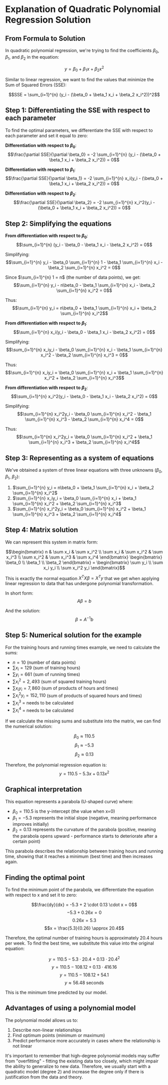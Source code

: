 # Explanation of Quadratic Polynomial Regression Solution

## From Formula to Solution

In quadratic polynomial regression, we're trying to find the coefficients $\beta_0$, $\beta_1$, and $\beta_2$ in the equation:

$$y = \beta_0 + \beta_1 x + \beta_2 x^2$$

Similar to linear regression, we want to find the values that minimize the Sum of Squared Errors (SSE):

$$SSE = \sum_{i=1}^{n} (y_i - (\beta_0 + \beta_1 x_i + \beta_2 x_i^2))^2$$

## Step 1: Differentiating the SSE with respect to each parameter

To find the optimal parameters, we differentiate the SSE with respect to each parameter and set it equal to zero:

**Differentiation with respect to $\beta_0$**:
$$\frac{\partial SSE}{\partial \beta_0} = -2 \sum_{i=1}^{n} (y_i - (\beta_0 + \beta_1 x_i + \beta_2 x_i^2)) = 0$$

**Differentiation with respect to $\beta_1$**:
$$\frac{\partial SSE}{\partial \beta_1} = -2 \sum_{i=1}^{n} x_i(y_i - (\beta_0 + \beta_1 x_i + \beta_2 x_i^2)) = 0$$

**Differentiation with respect to $\beta_2$**:
$$\frac{\partial SSE}{\partial \beta_2} = -2 \sum_{i=1}^{n} x_i^2(y_i - (\beta_0 + \beta_1 x_i + \beta_2 x_i^2)) = 0$$

## Step 2: Simplifying the equations

**From differentiation with respect to $\beta_0$**:
$$\sum_{i=1}^{n} (y_i - \beta_0 - \beta_1 x_i - \beta_2 x_i^2) = 0$$

Simplifying:
$$\sum_{i=1}^{n} y_i - \beta_0 \sum_{i=1}^{n} 1 - \beta_1 \sum_{i=1}^{n} x_i - \beta_2 \sum_{i=1}^{n} x_i^2 = 0$$

Since $\sum_{i=1}^{n} 1 = n$ (the number of data points), we get:
$$\sum_{i=1}^{n} y_i - n\beta_0 - \beta_1 \sum_{i=1}^{n} x_i - \beta_2 \sum_{i=1}^{n} x_i^2 = 0$$

Thus:
$$\sum_{i=1}^{n} y_i = n\beta_0 + \beta_1 \sum_{i=1}^{n} x_i + \beta_2 \sum_{i=1}^{n} x_i^2$$

**From differentiation with respect to $\beta_1$**:
$$\sum_{i=1}^{n} x_i(y_i - \beta_0 - \beta_1 x_i - \beta_2 x_i^2) = 0$$

Simplifying:
$$\sum_{i=1}^{n} x_iy_i - \beta_0 \sum_{i=1}^{n} x_i - \beta_1 \sum_{i=1}^{n} x_i^2 - \beta_2 \sum_{i=1}^{n} x_i^3 = 0$$

Thus:
$$\sum_{i=1}^{n} x_iy_i = \beta_0 \sum_{i=1}^{n} x_i + \beta_1 \sum_{i=1}^{n} x_i^2 + \beta_2 \sum_{i=1}^{n} x_i^3$$

**From differentiation with respect to $\beta_2$**:
$$\sum_{i=1}^{n} x_i^2(y_i - \beta_0 - \beta_1 x_i - \beta_2 x_i^2) = 0$$

Simplifying:
$$\sum_{i=1}^{n} x_i^2y_i - \beta_0 \sum_{i=1}^{n} x_i^2 - \beta_1 \sum_{i=1}^{n} x_i^3 - \beta_2 \sum_{i=1}^{n} x_i^4 = 0$$

Thus:
$$\sum_{i=1}^{n} x_i^2y_i = \beta_0 \sum_{i=1}^{n} x_i^2 + \beta_1 \sum_{i=1}^{n} x_i^3 + \beta_2 \sum_{i=1}^{n} x_i^4$$

## Step 3: Representing as a system of equations

We've obtained a system of three linear equations with three unknowns ($\beta_0$, $\beta_1$, $\beta_2$):

1. $\sum_{i=1}^{n} y_i = n\beta_0 + \beta_1 \sum_{i=1}^{n} x_i + \beta_2 \sum_{i=1}^{n} x_i^2$
2. $\sum_{i=1}^{n} x_iy_i = \beta_0 \sum_{i=1}^{n} x_i + \beta_1 \sum_{i=1}^{n} x_i^2 + \beta_2 \sum_{i=1}^{n} x_i^3$
3. $\sum_{i=1}^{n} x_i^2y_i = \beta_0 \sum_{i=1}^{n} x_i^2 + \beta_1 \sum_{i=1}^{n} x_i^3 + \beta_2 \sum_{i=1}^{n} x_i^4$

## Step 4: Matrix solution

We can represent this system in matrix form:

$$\begin{bmatrix} 
n & \sum x_i & \sum x_i^2 \\
\sum x_i & \sum x_i^2 & \sum x_i^3 \\
\sum x_i^2 & \sum x_i^3 & \sum x_i^4
\end{bmatrix}
\begin{bmatrix} 
\beta_0 \\
\beta_1 \\
\beta_2
\end{bmatrix} = 
\begin{bmatrix} 
\sum y_i \\
\sum x_i y_i \\
\sum x_i^2 y_i
\end{bmatrix}$$

This is exactly the normal equation $X^TX\beta = X^Ty$ that we get when applying linear regression to data that has undergone polynomial transformation.

In short form:
$$A\beta = b$$

And the solution:
$$\beta = A^{-1}b$$

## Step 5: Numerical solution for the example

For the training hours and running times example, we need to calculate the sums:

- $n = 10$ (number of data points)
- $\sum x_i = 129$ (sum of training hours)
- $\sum y_i = 661$ (sum of running times)
- $\sum x_i^2 = 2,493$ (sum of squared training hours)
- $\sum x_i y_i = 7,860$ (sum of products of hours and times)
- $\sum x_i^2 y_i = 152,110$ (sum of products of squared hours and times)
- $\sum x_i^3$ = needs to be calculated
- $\sum x_i^4$ = needs to be calculated

If we calculate the missing sums and substitute into the matrix, we can find the numerical solution:

$$\beta_0 \approx 110.5$$
$$\beta_1 \approx -5.3$$
$$\beta_2 \approx 0.13$$

Therefore, the polynomial regression equation is:
$$y = 110.5 - 5.3x + 0.13x^2$$

## Graphical interpretation

This equation represents a parabola (U-shaped curve) where:
- $\beta_0 = 110.5$ is the y-intercept (the value when x=0)
- $\beta_1 = -5.3$ represents the initial slope (negative, meaning performance improves initially)
- $\beta_2 = 0.13$ represents the curvature of the parabola (positive, meaning the parabola opens upward - performance starts to deteriorate after a certain point)

This parabola describes the relationship between training hours and running time, showing that it reaches a minimum (best time) and then increases again.

## Finding the optimal point

To find the minimum point of the parabola, we differentiate the equation with respect to x and set it to zero:

$$\frac{dy}{dx} = -5.3 + 2 \cdot 0.13 \cdot x = 0$$
$$-5.3 + 0.26x = 0$$
$$0.26x = 5.3$$
$$x = \frac{5.3}{0.26} \approx 20.4$$

Therefore, the optimal number of training hours is approximately 20.4 hours per week. To find the best time, we substitute this value into the original equation:

$$y = 110.5 - 5.3 \cdot 20.4 + 0.13 \cdot 20.4^2$$
$$y = 110.5 - 108.12 + 0.13 \cdot 416.16$$
$$y = 110.5 - 108.12 + 54.1$$
$$y \approx 56.48 \text{ seconds}$$

This is the minimum time predicted by our model.

## Advantages of using a polynomial model

The polynomial model allows us to:
1. Describe non-linear relationships
2. Find optimum points (minimum or maximum)
3. Predict performance more accurately in cases where the relationship is not linear

It's important to remember that high-degree polynomial models may suffer from "overfitting" - fitting the existing data too closely, which might impair the ability to generalize to new data. Therefore, we usually start with a quadratic model (degree 2) and increase the degree only if there is justification from the data and theory.
